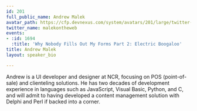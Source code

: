 ```yaml
---
id: 201
full_public_name: Andrew Malek
avatar_path: https://cfp.devnexus.com/system/avatars/201/large/twitter-photo.png?1463362661
twitter_name: malekontheweb
events:
- :id: 1694
  :title: 'Why Nobody Fills Out My Forms Part 2: Electric Boogaloo'
title: Andrew Malek
layout: speaker_bio

---
```

Andrew is a UI developer and designer at NCR, focusing on POS (point-of-sale) and clienteling solutions. He has two decades of development experience in languages such as JavaScript, Visual Basic, Python, and C, and will admit to having developed a content management solution with Delphi and Perl if backed into a corner.